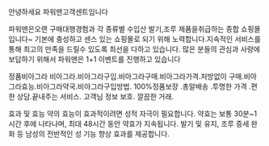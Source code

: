 안녕하세요  파워맨고객센트임니다

파워맨은오랜 구매대행경험과 각 종류별 수입산 발기,조루 제품을취급하는 종합 쇼핑몰입니다~
기본에 충성하고 센스 있는 쇼핑몰로 되기 위해 노력합니다.지속적인 서비스를 통해 최고의 만족을 드릴수 있도록 최선을 다하고 있습니다.
많은 분들의 관심과 사랑에 보답하기 위해서 파워맨은 1+1 이벤트를 진행하고 있습니다

정품비아그라
비아그라.비아그라구입.비아그라구매.비아그라가격.처방없이 구매.비아그라효능.비아그라약국.비아그라구입방법.
100%정품보장 .총알배송 .투명한 가격 .편한 상담.끝내주는 서비스.
고객님 정보 보호. 깔끔한 거래.

효과 및 효능
약의 효능이 효과적이려면 성적 자극이 필요합니다.
약효는 보통 30분~1시간 후에 나타나며, 최대 48시간 동안 약효가 지속됩니다.
발기 및 유지, 조루 증세 완화 등 남성의 전반적인 성 기능 향상 효과를 제공합니다.
